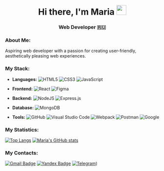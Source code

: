 <h1 align="center">Hi there, I'm <a>Maria</a> <img src="https://github.com/blackcater/blackcater/raw/main/images/Hi.gif" height="32"/></h1>
<h3 align="center"> Web Developer 🇷🇺</h3>

### About Me:

Aspiring web developer with a passion for creating user-friendly, aesthetically pleasing web experiences.

### My Stack:

- **Languages:** 
  ![HTML5](https://img.shields.io/badge/html5-%23E34F26.svg?style=for-the-badge&logo=html5&logoColor=white)
  ![CSS3](https://img.shields.io/badge/css3-%231572B6.svg?style=for-the-badge&logo=css3&logoColor=white)
  ![JavaScript](https://img.shields.io/badge/javascript-%23323330.svg?style=for-the-badge&logo=javascript&logoColor=%23F7DF1E)
  
- **Frontend:** 
  ![React](https://img.shields.io/badge/react-%2320232a.svg?style=for-the-badge&logo=react&logoColor=%2361DAFB)
  ![Figma](https://img.shields.io/badge/figma-%23F24E1E.svg?style=for-the-badge&logo=figma&logoColor=white)
  
- **Backend:** 
  ![NodeJS](https://img.shields.io/badge/node.js-6DA55F?style=for-the-badge&logo=node.js&logoColor=white)
  ![Express.js](https://img.shields.io/badge/express.js-%23404d59.svg?style=for-the-badge&logo=express&logoColor=%2361DAFB)
  
- **Database:** 
  ![MongoDB](https://img.shields.io/badge/MongoDB-%234ea94b.svg?style=for-the-badge&logo=mongodb&logoColor=white)
  
- **Tools:** 
  ![GitHub](https://img.shields.io/badge/github-%23121011.svg?style=for-the-badge&logo=github&logoColor=white)
  ![Visual Studio Code](https://img.shields.io/badge/Visual%20Studio%20Code-0078d7.svg?style=for-the-badge&logo=visual-studio-code&logoColor=white)
  ![Webpack](https://img.shields.io/badge/webpack-%238DD6F9.svg?style=for-the-badge&logo=webpack&logoColor=black)
  ![Postman](https://img.shields.io/badge/Postman-FF6C37?style=for-the-badge&logo=postman&logoColor=white)
  ![Google](https://img.shields.io/badge/google-4285F4?style=for-the-badge&logo=google&logoColor=white)

### My Statistics:

[![Top Langs](https://github-readme-stats.vercel.app/api/top-langs/?username=lamariluu)](https://github.com/lamariluu/github-readme-stats)
[![Maria's GitHub stats](https://github-readme-stats.vercel.app/api?username=lamariluu)](https://github.com/lamariluu/github-readme-stats)

### My Contacts:
  [![Gmail Badge](https://img.shields.io/badge/-Gmail-c14438?style=flat-square&logo=Gmail&logoColor=white&link=mailto:marialeoinbox@gmail.com)](mailto:marialeoinbox@gmail.com)
  [![Yandex Badge](https://img.shields.io/badge/-Yandex-f7da1e?style=flat-square&logo=Yandexl&logoColor=red&link=mailto:lamarilu@yandex.ru)](mailto:lamarilu@yandex.ru)
  [![Telegram](https://img.shields.io/badge/-Telegram-141130?style=for-the-badge&logo=Telegram&logoColor=white&link=mailto:https://t.me/Mashhhk)](mailto:https://t.me/Mashhhk))
